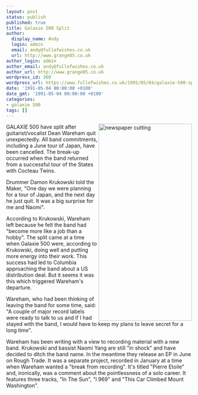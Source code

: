 ```yaml
---
layout: post
status: publish
published: true
title: Galaxie 500 Split
author:
  display_name: Andy
  login: admin
  email: andy@fullofwishes.co.uk
  url: http://www.grange85.co.uk
author_login: admin
author_email: andy@fullofwishes.co.uk
author_url: http://www.grange85.co.uk
wordpress_id: 360
wordpress_url: https://www.fullofwishes.co.uk/1991/05/04/galaxie-500-split/
date: '1991-05-04 00:00:00 +0100'
date_gmt: '1991-05-04 00:00:00 +0100'
categories:
- galaxie 500
tags: []
---
```

<p><img src="https://media.fullofwishes.co.uk/01-galaxie_500/pictures/g500_split.jpg" width="253" height="535" alt="newspaper cutting" align="right"/>
<p>GALAXIE 500 have split after guitarist/vocalist Dean Wareham quit unexpectedly. All band commitments, including a June tour of Japan, have been cancelled. The break-up occurred when the band returned from a successful tour of the States with Cocteau Twins.</p>
<p>Drummer Damon Krukowski told the Maker, "One day we were planning for a tour of Japan, and the next day he just quit. It was a big surprise for me and Naomi".</p>
<p>According to Krukowski, Wareham left because he felt the band had "become more like a job than a hobby". The split came at a time when Galaxie 500 were, according to Krukowski, doing well and putting more energy into their work. This success had led to Columbia approaching the band about a US distribution deal. But it seems it was this which triggered Wareham's departure.</p>
<p>Wareham, who had been thinking of leaving the band for some time, said: "A couple of major record labels were ready to talk to us and if I had stayed with the band, I would have to keep my plans to leave secret for a long time".</p>
<p>Wareham has been writing with a view to recording material with a new band. Krukowski and bassist Naomi Yang are still "in shock" and have decided to ditch the band name. In the meantime they release an EP in June on Rough Trade. It was a separate project, recorded in January at a time when Wareham wanted a "break from recording". It's titled "Pierre Etoile" and, ironically, was a comment about the pointlessness of a solo career. It features three tracks, "In The Sun", "l 969" and "This Car Climbed Mount Washington".</p>
